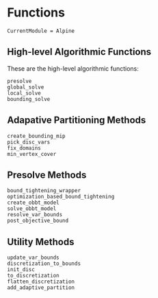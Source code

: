 # Functions

```@meta
CurrentModule = Alpine
```

## High-level Algorithmic Functions
These are the high-level algorithmic functions:
```@docs
presolve
global_solve
local_solve
bounding_solve
```

## Adapative Partitioning Methods
```@docs
create_bounding_mip
pick_disc_vars
fix_domains
min_vertex_cover
```

## Presolve Methods
```@docs
bound_tightening_wrapper
optimization_based_bound_tightening
create_obbt_model
solve_obbt_model
resolve_var_bounds
post_objective_bound
```

## Utility Methods
```@docs
update_var_bounds
discretization_to_bounds
init_disc
to_discretization
flatten_discretization
add_adaptive_partition
```
